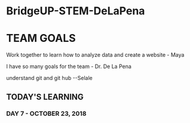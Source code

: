 # BridgeUP-STEM-DeLaPena

# TEAM GOALS

Work together to learn how to analyze data and create a website - Maya 

I have so many goals for the team - Dr. De La Pena

understand git and git hub --Selale










## TODAY'S LEARNING

### DAY 7 - OCTOBER 23, 2018

